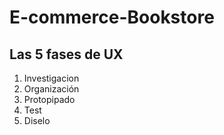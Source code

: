 # E-commerce-Bookstore

## Las 5 fases de UX
1. Investigacion
2. Organización
3. Protopipado
4. Test
5. Diselo

